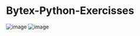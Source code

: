 # Bytex-Python-Exercisses

![image](https://user-images.githubusercontent.com/1769806/111690157-8622bd80-8835-11eb-94bc-db95b9955f1a.png)
![image](https://user-images.githubusercontent.com/1769806/111690169-89b64480-8835-11eb-9d47-03722bb38445.png)
